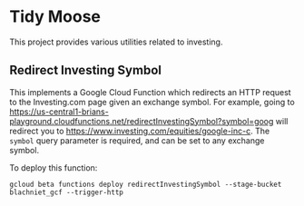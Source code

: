 # Tidy Moose

This project provides various utilities related to investing.

## Redirect Investing Symbol

This implements a Google Cloud Function which redirects an HTTP request to the Investing.com page
given an exchange symbol. For example, going to https://us-central1-brians-playground.cloudfunctions.net/redirectInvestingSymbol?symbol=goog will redirect you to https://www.investing.com/equities/google-inc-c. The `symbol` query parameter is required, and can be set to any exchange symbol.

To deploy this function:

    gcloud beta functions deploy redirectInvestingSymbol --stage-bucket blachniet_gcf --trigger-http
    
